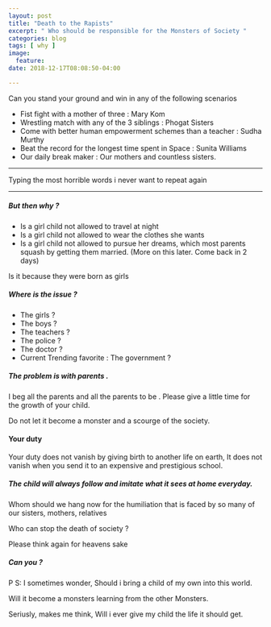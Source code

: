 ```yaml
---
layout: post
title: "Death to the Rapists"
excerpt: " Who should be responsible for the Monsters of Society "
categories: blog
tags: [ why ]
image:
  feature:
date: 2018-12-17T08:08:50-04:00

---
```


Can you stand your ground and win in any of the following scenarios
- Fist fight with a mother of three : Mary Kom
- Wrestling match with any of the 3 siblings : Phogat Sisters
- Come with better human empowerment schemes than a teacher : Sudha Murthy
- Beat the record for the longest time spent in Space : Sunita Williams
- Our daily break maker : Our mothers and countless sisters.


-----
Typing the most horrible words i never want to repeat again

-----



##### But then why ?
- Is a girl child not allowed to travel at night
- Is a girl child not allowed to wear the clothes she wants
- Is a girl child not allowed to pursue her dreams, which most parents squash by getting them married. (More on this later. Come back in 2 days)

Is it because they were born as girls

##### Where is the issue ?

- The girls ?
- The boys ?
- The teachers ?
- The police ?
- The doctor ?
- Current Trending favorite : The government ?

##### The problem is with parents .

I beg all the parents and all the parents to be .
Please give a little time for the growth of your child.


Do not let it become a monster and a scourge of the society.

#### Your duty

Your duty does not vanish by giving birth to another life on earth, It does not vanish when you send it to an expensive and prestigious school.


##### The child will always follow and imitate what it sees at home everyday.

Whom should we hang now for the humiliation that is faced by so many of our sisters,
mothers, relatives

Who can stop the death of society ?

Please think again for heavens sake

##### Can you ?  

P S:
I sometimes wonder, Should i bring a child of my own into this world.

Will it become a monsters learning from the other Monsters.

Seriusly, makes me think, Will i ever give my child the life it should get.
